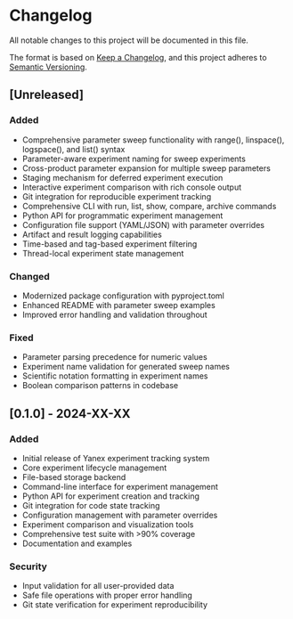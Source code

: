 # Changelog

All notable changes to this project will be documented in this file.

The format is based on [Keep a Changelog](https://keepachangelog.com/en/1.0.0/),
and this project adheres to [Semantic Versioning](https://semver.org/spec/v2.0.0.html).

## [Unreleased]

### Added
- Comprehensive parameter sweep functionality with range(), linspace(), logspace(), and list() syntax
- Parameter-aware experiment naming for sweep experiments
- Cross-product parameter expansion for multiple sweep parameters
- Staging mechanism for deferred experiment execution
- Interactive experiment comparison with rich console output
- Git integration for reproducible experiment tracking
- Comprehensive CLI with run, list, show, compare, archive commands
- Python API for programmatic experiment management
- Configuration file support (YAML/JSON) with parameter overrides
- Artifact and result logging capabilities
- Time-based and tag-based experiment filtering
- Thread-local experiment state management

### Changed
- Modernized package configuration with pyproject.toml
- Enhanced README with parameter sweep examples
- Improved error handling and validation throughout

### Fixed
- Parameter parsing precedence for numeric values
- Experiment name validation for generated sweep names
- Scientific notation formatting in experiment names
- Boolean comparison patterns in codebase

## [0.1.0] - 2024-XX-XX

### Added
- Initial release of Yanex experiment tracking system
- Core experiment lifecycle management
- File-based storage backend
- Command-line interface for experiment management
- Python API for experiment creation and tracking
- Git integration for code state tracking
- Configuration management with parameter overrides
- Experiment comparison and visualization tools
- Comprehensive test suite with >90% coverage
- Documentation and examples

### Security
- Input validation for all user-provided data
- Safe file operations with proper error handling
- Git state verification for experiment reproducibility